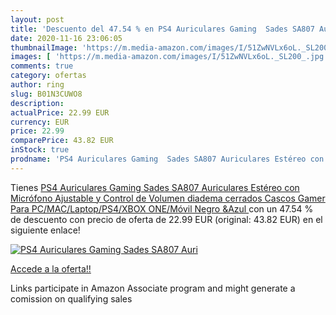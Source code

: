 ```yaml
---
layout: post
title: 'Descuento del 47.54 % en PS4 Auriculares Gaming  Sades SA807 Auri'
date: 2020-11-16 23:06:05
thumbnailImage: 'https://m.media-amazon.com/images/I/51ZwNVLx6oL._SL200_.jpg'
images: [ 'https://m.media-amazon.com/images/I/51ZwNVLx6oL._SL200_.jpg' ]
comments: true
category: ofertas
author: ring
slug: B01N3CUWO8
description:
actualPrice: 22.99 EUR
currency: EUR
price: 22.99
comparePrice: 43.82 EUR
inStock: true
prodname: 'PS4 Auriculares Gaming  Sades SA807 Auriculares Estéreo con Micrófono Ajustable y Control de Volumen  diadema cerrados  Cascos Gamer Para PC/MAC/Laptop/PS4/XBOX ONE/Móvil  Negro &Azul '
---
```


Tienes [PS4 Auriculares Gaming  Sades SA807 Auriculares Estéreo con Micrófono Ajustable y Control de Volumen  diadema cerrados  Cascos Gamer Para PC/MAC/Laptop/PS4/XBOX ONE/Móvil  Negro &Azul ](https://www.amazon.es/dp/B01N3CUWO8/?tag=tolees-21) con un 47.54 % de descuento con precio de oferta de 22.99 EUR (original: 43.82 EUR) en el siguiente enlace!

[![PS4 Auriculares Gaming  Sades SA807 Auri](https://m.media-amazon.com/images/I/51ZwNVLx6oL._SL200_.jpg)](https://www.amazon.es/dp/B01N3CUWO8/?tag=tolees-21)

[Accede a la oferta!!](https://www.amazon.es/dp/B01N3CUWO8/?tag=tolees-21)

Links participate in Amazon Associate program and might generate a comission on qualifying sales


